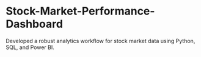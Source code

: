 # Stock-Market-Performance-Dashboard
Developed a robust analytics workflow for stock market data using Python, SQL, and Power BI.
